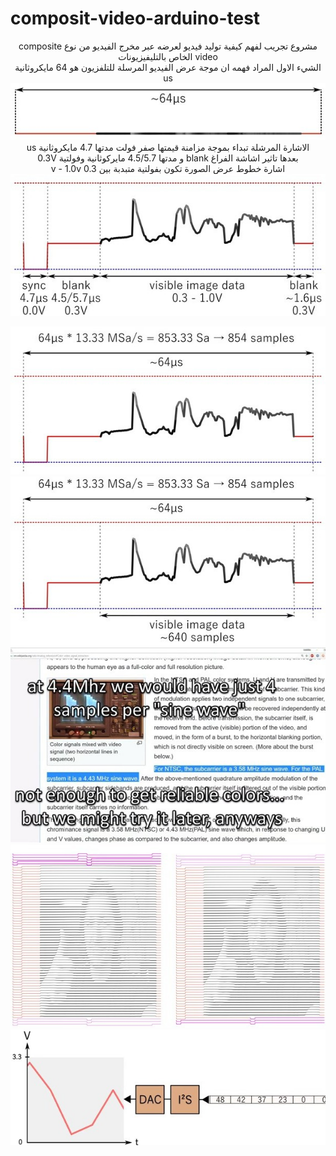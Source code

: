# composit-video-arduino-test
<div dir="rtl" align="center">
مشروع تجريب لفهم كيفية توليد فيديو لعرضه عبر مخرج الفيديو من نوع composite video  الخاص بالتليفيزيونات 
<br/>
 الشيء الاول المراد فهمه ان موجة عرض الفيديو المرسلة للتلفزيون هو 64 مايكروثانية us 
<br/>
<img src="assets/compsit05.jpg" ><img/>
<br/>
الاشارة المرشلة تبداء بموجة مزامنة قيمتها صفر فولت مدتها 4.7 مايكروثانية us
 <br/>
 بعدها تاثير اشاشة الفراغ blank و مدتها 4.5/5.7 مايركوثانية وفولتية 0.3V 
<br/> 
 اشارة خطوط عرض الصورة تكون بفولتية متبدبة بين 0.3 v - 1.0v
<img src="assets/compsit04.jpg" ><img/>
<br/>
 
<img src="assets/compsit03.jpg" ><img/>
<br/>
<img src="assets/compsit02.jpg" ><img/>
<br/>
<img src="assets/compsit01.jpg" ><img/>
<br/>
<img src="assets/compsit00.jpg" ><img/>
<br/>
<img src="assets/compsit06.jpg" ><img/>
<br/>

</div>
